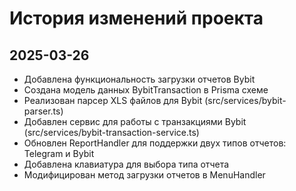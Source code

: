 # История изменений проекта

## 2025-03-26
- Добавлена функциональность загрузки отчетов Bybit
- Создана модель данных BybitTransaction в Prisma схеме
- Реализован парсер XLS файлов для Bybit (src/services/bybit-parser.ts)
- Добавлен сервис для работы с транзакциями Bybit (src/services/bybit-transaction-service.ts)
- Обновлен ReportHandler для поддержки двух типов отчетов: Telegram и Bybit
- Добавлена клавиатура для выбора типа отчета
- Модифицирован метод загрузки отчетов в MenuHandler
